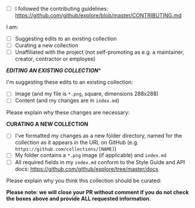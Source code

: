 - [ ] I followed the contributing guidelines: https://github.com/github/explore/blob/master/CONTRIBUTING.md

I am:
  - [ ] Suggesting edits to an existing collection
  - [ ] Curating a new collection
  - [ ] Unaffiliated with the project (not self-promoting as e.g. a maintainer, creator, contractor or employee)

***********EDITING AN EXISTING COLLECTION************

I'm suggesting these edits to an existing collection:
- [ ] Image (and my file is `*.png`, square, dimensions 288x288)
- [ ] Content (and my changes are in `index.md`)

Please explain why these changes are necessary:


************CURATING A NEW COLLECTION************

- [ ] I've formatted my changes as a new folder directory, named for the collection as it appears in the URL on GitHub (e.g. `https://github.com/collections/[NAME]`)
- [ ] My folder contains a `*.png` image (if applicable) and `index.md`
- [ ] All required fields in my `index.md` conform to the Style Guide and API docs: https://github.com/github/explore/tree/master/docs

Please explain why you think this collection should be curated:


**Please note: we will close your PR without comment if you do not check the boxes above and provide ALL requested information.**
